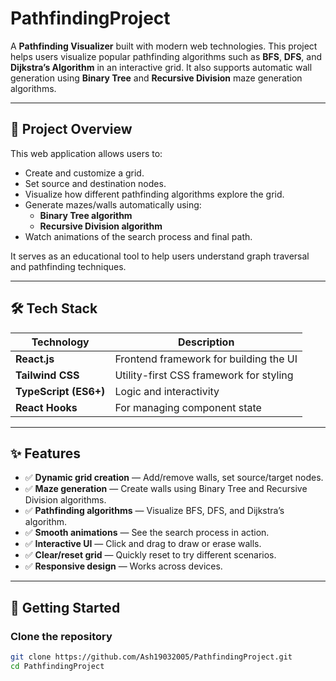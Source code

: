 # PathfindingProject

A **Pathfinding Visualizer** built with modern web technologies. This project helps users visualize popular pathfinding algorithms such as **BFS**, **DFS**, and **Dijkstra’s Algorithm** in an interactive grid. It also supports automatic wall generation using **Binary Tree** and **Recursive Division** maze generation algorithms.

---

## 🚀 Project Overview

This web application allows users to:

- Create and customize a grid.
- Set source and destination nodes.
- Visualize how different pathfinding algorithms explore the grid.
- Generate mazes/walls automatically using:
  - **Binary Tree algorithm**
  - **Recursive Division algorithm**
- Watch animations of the search process and final path.

It serves as an educational tool to help users understand graph traversal and pathfinding techniques.

---

## 🛠 Tech Stack

| Technology | Description |
|------------|-------------|
| **React.js** | Frontend framework for building the UI |
| **Tailwind CSS** | Utility-first CSS framework for styling |
| **TypeScript (ES6+)** | Logic and interactivity |
| **React Hooks** | For managing component state |

---

## ✨ Features

- ✅ **Dynamic grid creation** — Add/remove walls, set source/target nodes.
- ✅ **Maze generation** — Create walls using Binary Tree and Recursive Division algorithms.
- ✅ **Pathfinding algorithms** — Visualize BFS, DFS, and Dijkstra’s algorithm.
- ✅ **Smooth animations** — See the search process in action.
- ✅ **Interactive UI** — Click and drag to draw or erase walls.
- ✅ **Clear/reset grid** — Quickly reset to try different scenarios.
- ✅ **Responsive design** — Works across devices.

---

## 📂 Getting Started

### Clone the repository

```bash
git clone https://github.com/Ash19032005/PathfindingProject.git
cd PathfindingProject
